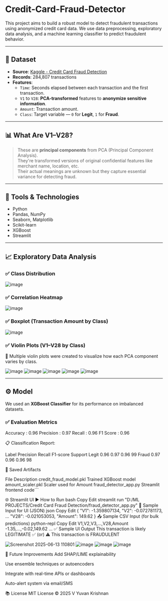 # Credit-Card-Fraud-Detector

This project aims to build a robust model to detect fraudulent transactions using anonymized credit card data. We use data preprocessing, exploratory data analysis, and a machine learning classifier to predict fraudulent behavior.

---

## 📁 Dataset

- **Source**: [Kaggle - Credit Card Fraud Detection](https://www.kaggle.com/datasets/mlg-ulb/creditcardfraud)
- **Records**: 284,807 transactions
- **Features**:
  - `Time`: Seconds elapsed between each transaction and the first transaction.
  - `V1` to `V28`: **PCA-transformed** features to **anonymize sensitive information**.
  - `Amount`: Transaction amount.
  - `Class`: Target variable — `0` for **Legit**, `1` for **Fraud**.

---

## 📊 What Are V1–V28?

> These are **principal components** from PCA (Principal Component Analysis).  
> They're transformed versions of original confidential features like merchant name, location, etc.  
> Their actual meanings are unknown but they capture essential variance for detecting fraud.

---

## 🔧 Tools & Technologies

- Python
- Pandas, NumPy
- Seaborn, Matplotlib
- Scikit-learn
- XGBoost
- Streamlit

---

## 📈 Exploratory Data Analysis

### ✅ Class Distribution

![image](https://github.com/user-attachments/assets/099a3e3f-db27-44ab-95c4-e7ab0983108d)


### ✅ Correlation Heatmap

![image](https://github.com/user-attachments/assets/81756c6f-ee07-47cd-82e3-86e2f47bb51c)


### ✅ Boxplot (Transaction Amount by Class)

![image](https://github.com/user-attachments/assets/1ba62ba4-9c1d-4808-9de5-c812d9db53dc)


### ✅ Violin Plots (V1–V28 by Class)
📌 Multiple violin plots were created to visualize how each PCA component varies by class.  

![image](https://github.com/user-attachments/assets/f1b0a6dd-6cc8-410d-a56b-0e0e28f3ff71)
![image](https://github.com/user-attachments/assets/b3d4411e-2a28-44b5-bbca-bd98d80622e8)
![image](https://github.com/user-attachments/assets/dfd136a3-3ad6-4e0a-b89b-c24adac2a101)
![image](https://github.com/user-attachments/assets/ae2e839e-a180-4a5b-a823-37f80414a456)
![image](https://github.com/user-attachments/assets/0a6a030f-07b2-40fd-8bd6-b0522eae1603)



---

## ⚙️ Model

We used an **XGBoost Classifier** for its performance on imbalanced datasets.

### ✅ Evaluation Metrics

Accuracy  : 0.96
Precision : 0.97
Recall    : 0.96
F1 Score  : 0.96

📋 Classification Report:

Label	Precision	Recall	F1-score	Support
Legit	0.96	0.97	0.96	99
Fraud	0.97	0.96	0.96	98

💾 Saved Artifacts

File	Description
credit_fraud_model.pkl	Trained XGBoost model
amount_scaler.pkl	Scaler used for Amount
fraud_detector_app.py	Streamlit frontend code```

🌐 Streamlit UI
▶️ How to Run
bash
Copy
Edit
streamlit run "D:/ML PROJECTS/Credit Card Fraud Detection/fraud_detector_app.py"
🧪 Sample Input for UI (JSON)
json
Copy
Edit
{
  "V1": -1.359807134,
  "V2": -0.072781173,
  ...
  "V28": -0.021053053,
  "Amount": 149.62
}
📤 Sample CSV Input (for bulk predictions)
python-repl
Copy
Edit
V1,V2,V3,...,V28,Amount
-1.35,...,-0.02,149.62
...
✅ Sample UI Output
This transaction is likely LEGITIMATE ✅
(or)
⚠️ This transaction is FRAUDULENT


![Screenshot 2025-06-13 110801](https://github.com/user-attachments/assets/d2e75a1f-c305-4778-b869-be8d139d40c5)
![image](https://github.com/user-attachments/assets/7e625493-226a-414a-a8b1-1977c61d3ca4)
![image](https://github.com/user-attachments/assets/cdf61432-652f-446f-8ce8-ea7cb814bbd4)
![image](https://github.com/user-attachments/assets/0c5f640a-115d-40e8-95ec-195eab8887a9)


🚀 Future Improvements
Add SHAP/LIME explainability

Use ensemble techniques or autoencoders

Integrate with real-time APIs or dashboards

Auto-alert system via email/SMS

📚 License
MIT License © 2025 V Yuvan Krishnan
